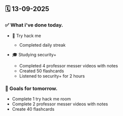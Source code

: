 ## 🗓️ 13-09-2025

### ✅ What i've done today.
- 👾 Try hack me
  - Completed daily streak
 
- 🎓 Studying security+
  - Completed 4 professor messer videos with notes
  - Created 50 flashcards
  - Listened to security+ for 2 hours 

### 🎯 Goals for tomorrow.
- Complete 1 try hack me room
- Complete 2 professor messer videos with notes
- Create 40 flashcards
